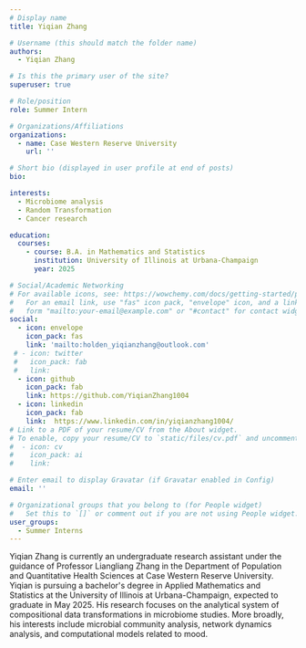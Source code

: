 ```yaml
---
# Display name
title: Yiqian Zhang

# Username (this should match the folder name)
authors:
  - Yiqian Zhang

# Is this the primary user of the site?
superuser: true

# Role/position
role: Summer Intern

# Organizations/Affiliations
organizations:
  - name: Case Western Reserve University
    url: ''

# Short bio (displayed in user profile at end of posts)
bio: 

interests:
  - Microbiome analysis
  - Random Transformation
  - Cancer research

education:
  courses:
    - course: B.A. in Mathematics and Statistics
      institution: University of Illinois at Urbana-Champaign
      year: 2025

# Social/Academic Networking
# For available icons, see: https://wowchemy.com/docs/getting-started/page-builder/#icons
#   For an email link, use "fas" icon pack, "envelope" icon, and a link in the
#   form "mailto:your-email@example.com" or "#contact" for contact widget.
social:
  - icon: envelope
    icon_pack: fas
    link: 'mailto:holden_yiqianzhang@outlook.com'
 # - icon: twitter
 #   icon_pack: fab
 #   link: 
  - icon: github
    icon_pack: fab
    link: https://github.com/YiqianZhang1004
  - icon: linkedin
    icon_pack: fab
    link:  https://www.linkedin.com/in/yiqianzhang1004/
# Link to a PDF of your resume/CV from the About widget.
# To enable, copy your resume/CV to `static/files/cv.pdf` and uncomment the lines below.
#  - icon: cv
#    icon_pack: ai
#    link: 

# Enter email to display Gravatar (if Gravatar enabled in Config)
email: ''

# Organizational groups that you belong to (for People widget)
#   Set this to `[]` or comment out if you are not using People widget.
user_groups:
  - Summer Interns
---
```


Yiqian Zhang is currently an undergraduate research assistant under the guidance of Professor Liangliang Zhang in the Department of Population and Quantitative Health Sciences at Case Western Reserve University. Yiqian is pursuing a bachelor's degree in Applied Mathematics and Statistics at the University of Illinois at Urbana-Champaign, expected to graduate in May 2025. His research focuses on the analytical system of compositional data transformations in microbiome studies. More broadly, his interests include microbial community analysis, network dynamics analysis, and computational models related to mood.